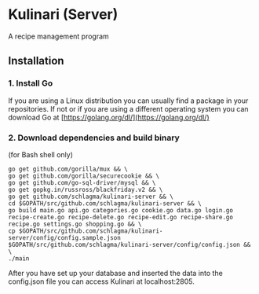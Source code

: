# Kulinari (Server)
A recipe management program

## Installation

### 1. Install Go

If you are using a Linux distribution you can usually find a package in your repositories. If not or if you are using a different operating system you can download Go at [https://golang.org/dl/](https://golang.org/dl/)

### 2. Download dependencies and build binary
(for Bash shell only)

```
go get github.com/gorilla/mux && \
go get github.com/gorilla/securecookie && \
go get github.com/go-sql-driver/mysql && \
go get gopkg.in/russross/blackfriday.v2 && \
go get github.com/schlagma/kulinari-server && \
cd $GOPATH/src/github.com/schlagma/kulinari-server && \
go build main.go api.go categories.go cookie.go data.go login.go recipe-create.go recipe-delete.go recipe-edit.go recipe-share.go recipe.go settings.go shopping.go && \
cp $GOPATH/src/github.com/schlagma/kulinari-server/config/config.sample.json $GOPATH/src/github.com/schlagma/kulinari-server/config/config.json && \
./main
```

After you have set up your database and inserted the data into the config.json file you can access Kulinari at localhost:2805.
